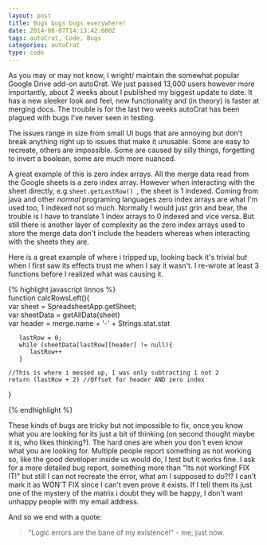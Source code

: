 ```yaml
---
layout: post
title: Bugs bugs bugs everywhere!
date: 2014-08-07T14:13:42.000Z
tags: autoCrat, Code, Bugs
categories: autoCrat
type: code
---
```


As you may or may not know, I wright/ maintain the somewhat popular Google Drive add-on autoCrat. We just passed 13,000 users however more importantly, about 2 weeks about I published my biggest update to date. It has a new sleeker look and feel, new functionality and (in theory) is faster at merging docs. The trouble is for the last two weeks autoCrat has been plagued with bugs I've never seen in testing.   

<!--more-->   

The issues range in size from small UI bugs that are annoying but don't break anything right up to issues that make it unusable. Some are easy to recreate, others are impossible. Some are caused by silly things, forgetting to invert a boolean, some are much more nuanced.   
   
 A great example of this is zero index arrays. All the merge data read from the Google sheets is a zero index array. However when interacting with the sheet directly, e.g `sheet.getLastRow() `, the sheet is 1 indexed. Coming from java and other *normal* programing languages zero index arrays are what I'm used too, 1 indexed not so much. Normally I would just grin and bear, the trouble is I have to translate 1 index arrays to 0 indexed and vice versa. But still there is another layer of complexity as the zero index arrays used to store the merge data don't include the headers whereas when interacting with the sheets they are.   
   
 Here is a great example of where i tripped up, looking back it's trivial but when I first saw its effects trust me when I say it wasn't. I re-wrote at least 3 functions before I realized what was causing it.

{% highlight javascript linnos %}   
 function calcRowsLeft(){   
    var sheet = SpreadsheetApp.getSheet;   
    var sheetData = getAllData(sheet)   
    var header = merge.name + '-' + Strings.stat.stat   
   
       lastRow = 0;   
       while (sheetData[lastRow][header] != null){   
          lastRow++   
       }   
   
    //This is where i messed up, I was only subtracting 1 not 2   
    return (lastRow + 2) //Offset for header AND zero index   
 }   
   
 {% endhighlight %}

These kinds of bugs are tricky but not impossible to fix, once you know what you are looking for its just a bit of thinking (on second thought maybe it is, who likes thinking?). The hard ones are when you don't even know what you are looking for. Multiple people report something as not working so, like the good developer inside us would do, I test but it works fine. I ask for a more detailed bug report, something more than "Its not working! FIX IT!" but still I can not recreate the error, what am I supposed to do?!? I can't mark it as WON'T FIX since I can't even prove it exists. If I tell them its just one of the mystery of the matrix i doubt they will be happy, I don't want unhappy people with my email address.   
   
 And so we end with a quote:   
   
 >"Logic errors are the bane of my existence!" - me, just now.
  
